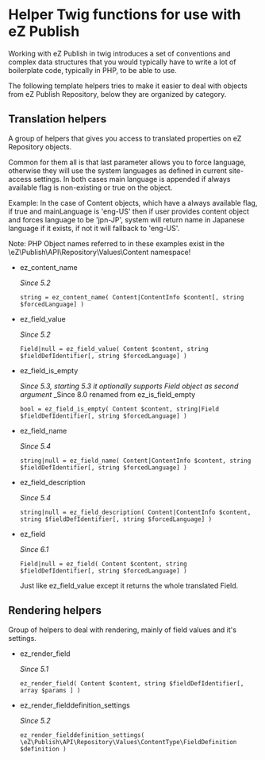 # Helper Twig functions for use with eZ Publish

Working with eZ Publish in twig introduces a set of conventions and complex data structures that
you would typically have to write a lot of boilerplate code, typically in PHP, to be able to use.

The following template helpers tries to make it easier to deal with objects from eZ Publish Repository,
below they are organized by category.


## Translation helpers

A group of helpers that gives you access to translated properties on eZ Repository objects.

Common for them all is that last parameter allows you to force language, otherwise they will use
the system languages as defined in current site-access settings. In both cases main language is appended
if always available flag is non-existing or true on the object.

Example: In the case of Content objects, which have a always available flag, if true and mainLanguage is 'eng-US' then
         if user provides content object and forces language to be 'jpn-JP', system will return name in Japanese
         language if it exists, if not it will fallback to 'eng-US'.

Note: PHP Object names referred to in these examples exist in the \eZ\Publish\API\Repository\Values\Content namespace!

* ez_content_name

  _Since 5.2_

  `string = ez_content_name( Content|ContentInfo $content[, string $forcedLanguage] )`

* ez_field_value

  _Since 5.2_

  `Field|null = ez_field_value( Content $content, string $fieldDefIdentifier[, string $forcedLanguage] )`

* ez_field_is_empty

  _Since 5.3, starting 5.3 it optionally supports Field object as second argument_
  _Since 8.0 renamed from ez_is_field_empty

  `bool = ez_field_is_empty( Content $content, string|Field $fieldDefIdentifier[, string $forcedLanguage] )`

* ez_field_name

  _Since 5.4_

  `string|null = ez_field_name( Content|ContentInfo $content, string $fieldDefIdentifier[, string $forcedLanguage] )`

* ez_field_description

  _Since 5.4_

  `string|null = ez_field_description( Content|ContentInfo $content, string $fieldDefIdentifier[, string $forcedLanguage] )`
      
* ez_field

  _Since 6.1_

  `Field|null = ez_field( Content $content, string $fieldDefIdentifier[, string $forcedLanguage] )`

  Just like ez_field_value except it returns the whole translated Field.


## Rendering helpers

Group of helpers to deal with rendering, mainly of field values and it's settings.

* ez_render_field

  _Since 5.1_

  `ez_render_field( Content $content, string $fieldDefIdentifier[, array $params ] )`

* ez_render_fielddefinition_settings

  _Since 5.2_

  `ez_render_fielddefinition_settings( \eZ\Publish\API\Repository\Values\ContentType\FieldDefinition $definition )`
